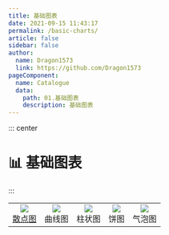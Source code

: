 ```yaml
---
title: 基础图表
date: 2021-09-15 11:43:17
permalink: /basic-charts/
article: false
sidebar: false
author:
  name: Dragon1573
  link: https://github.com/Dragon1573
pageComponent:
  name: Catalogue
  data:
    path: 01.基础图表
    description: 基础图表
---
```


::: center
# 📊 基础图表
:::

<table style="text-align: center;">
  <tr>
    <td>
      <a href="/Plotly4py-Intro/line-and-scatter/">
        <img src="https://images.plot.ly/plotly-documentation/thumbnail/line-and-scatter.jpg" />
        <br />散点图
      </a>
    </td>
    <td>
      <img src="https://images.plot.ly/plotly-documentation/thumbnail/line-plot.jpg" />
      <br />曲线图
    </td>
    <td>
      <img src="https://images.plot.ly/plotly-documentation/thumbnail/bar.jpg" />
      <br />柱状图
    </td>
    <td>
      <img src="https://images.plot.ly/plotly-documentation/thumbnail/pie-chart.jpg" />
      <br />饼图
    </td>
    <td>
      <img src="https://images.plot.ly/plotly-documentation/thumbnail/bubble.jpg" />
      <br />气泡图
    </td>
  </tr>
</table>
